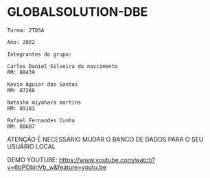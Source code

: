 # GLOBALSOLUTION-DBE
```
Turma: 2TDSA 

Ano: 2022

Integrantes do grupo:

Carlos Daniel Silveira do nascimento				
RM: 88439

Kevin Aguiar dos Santos		
RM: 87268

Natasha miyahara martins	
RM: 89183

Rafael Fernandes Cunha		
RM: 88687

```

ATENÇÃO É NECESSÁRIO MUDAR O BANCO DE DADOS PARA O SEU USUÁRIO LOCAL

DEMO YOUTUBE:
https://www.youtube.com/watch?v=6bPObjnVb_w&feature=youtu.be
